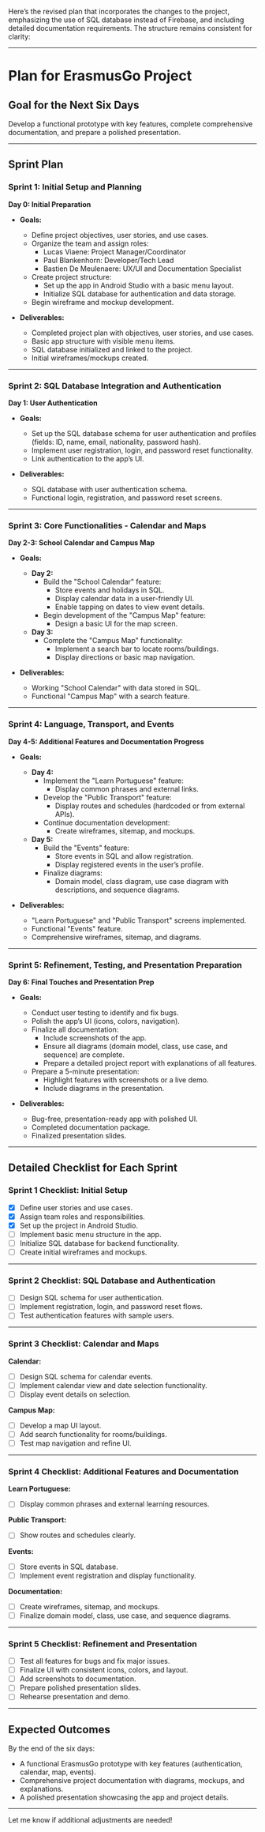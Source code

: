 Here’s the revised plan that incorporates the changes to the project, emphasizing the use of SQL database instead of Firebase, and including detailed documentation requirements. The structure remains consistent for clarity:

---

# **Plan for ErasmusGo Project**  

## **Goal for the Next Six Days**  
Develop a functional prototype with key features, complete comprehensive documentation, and prepare a polished presentation.  

---

## **Sprint Plan**  

### **Sprint 1: Initial Setup and Planning**  
**Day 0: Initial Preparation**  
- **Goals:**  
  - Define project objectives, user stories, and use cases.  
  - Organize the team and assign roles:  
    - Lucas Viaene: Project Manager/Coordinator  
    - Paul Blankenhorn: Developer/Tech Lead  
    - Bastien De Meulenaere: UX/UI and Documentation Specialist  
  - Create project structure:  
    - Set up the app in Android Studio with a basic menu layout.  
    - Initialize SQL database for authentication and data storage.  
  - Begin wireframe and mockup development.  

- **Deliverables:**  
  - Completed project plan with objectives, user stories, and use cases.  
  - Basic app structure with visible menu items.  
  - SQL database initialized and linked to the project.  
  - Initial wireframes/mockups created.  

---

### **Sprint 2: SQL Database Integration and Authentication**  
**Day 1: User Authentication**  
- **Goals:**  
  - Set up the SQL database schema for user authentication and profiles (fields: ID, name, email, nationality, password hash).  
  - Implement user registration, login, and password reset functionality.  
  - Link authentication to the app’s UI.  

- **Deliverables:**  
  - SQL database with user authentication schema.  
  - Functional login, registration, and password reset screens.  

---

### **Sprint 3: Core Functionalities - Calendar and Maps**  
**Day 2-3: School Calendar and Campus Map**  
- **Goals:**  
  - **Day 2:**  
    - Build the "School Calendar" feature:  
      - Store events and holidays in SQL.  
      - Display calendar data in a user-friendly UI.  
      - Enable tapping on dates to view event details.  
    - Begin development of the "Campus Map" feature:  
      - Design a basic UI for the map screen.  
  - **Day 3:**  
    - Complete the "Campus Map" functionality:  
      - Implement a search bar to locate rooms/buildings.  
      - Display directions or basic map navigation.  

- **Deliverables:**  
  - Working "School Calendar" with data stored in SQL.  
  - Functional "Campus Map" with a search feature.  

---

### **Sprint 4: Language, Transport, and Events**  
**Day 4-5: Additional Features and Documentation Progress**  
- **Goals:**  
  - **Day 4:**  
    - Implement the "Learn Portuguese" feature:  
      - Display common phrases and external links.  
    - Develop the "Public Transport" feature:  
      - Display routes and schedules (hardcoded or from external APIs).  
    - Continue documentation development:  
      - Create wireframes, sitemap, and mockups.  
  - **Day 5:**  
    - Build the "Events" feature:  
      - Store events in SQL and allow registration.  
      - Display registered events in the user’s profile.  
    - Finalize diagrams:  
      - Domain model, class diagram, use case diagram with descriptions, and sequence diagrams.  

- **Deliverables:**  
  - "Learn Portuguese" and "Public Transport" screens implemented.  
  - Functional "Events" feature.  
  - Comprehensive wireframes, sitemap, and diagrams.  

---

### **Sprint 5: Refinement, Testing, and Presentation Preparation**  
**Day 6: Final Touches and Presentation Prep**  
- **Goals:**  
  - Conduct user testing to identify and fix bugs.  
  - Polish the app’s UI (icons, colors, navigation).  
  - Finalize all documentation:  
    - Include screenshots of the app.  
    - Ensure all diagrams (domain model, class, use case, and sequence) are complete.  
    - Prepare a detailed project report with explanations of all features.  
  - Prepare a 5-minute presentation:  
    - Highlight features with screenshots or a live demo.  
    - Include diagrams in the presentation.  

- **Deliverables:**  
  - Bug-free, presentation-ready app with polished UI.  
  - Completed documentation package.  
  - Finalized presentation slides.  

---

## **Detailed Checklist for Each Sprint**  

### **Sprint 1 Checklist: Initial Setup**  
- [x] Define user stories and use cases.  
- [x] Assign team roles and responsibilities.  
- [x] Set up the project in Android Studio.  
- [ ] Implement basic menu structure in the app.  
- [ ] Initialize SQL database for backend functionality.  
- [ ] Create initial wireframes and mockups.  

---

### **Sprint 2 Checklist: SQL Database and Authentication**  
- [ ] Design SQL schema for user authentication.  
- [ ] Implement registration, login, and password reset flows.  
- [ ] Test authentication features with sample users.  

---

### **Sprint 3 Checklist: Calendar and Maps**  
**Calendar:**  
- [ ] Design SQL schema for calendar events.  
- [ ] Implement calendar view and date selection functionality.  
- [ ] Display event details on selection.  

**Campus Map:**  
- [ ] Develop a map UI layout.  
- [ ] Add search functionality for rooms/buildings.  
- [ ] Test map navigation and refine UI.  

---

### **Sprint 4 Checklist: Additional Features and Documentation**  
**Learn Portuguese:**  
- [ ] Display common phrases and external learning resources.  

**Public Transport:**  
- [ ] Show routes and schedules clearly.  

**Events:**  
- [ ] Store events in SQL database.  
- [ ] Implement event registration and display functionality.  

**Documentation:**  
- [ ] Create wireframes, sitemap, and mockups.  
- [ ] Finalize domain model, class, use case, and sequence diagrams.  

---

### **Sprint 5 Checklist: Refinement and Presentation**  
- [ ] Test all features for bugs and fix major issues.  
- [ ] Finalize UI with consistent icons, colors, and layout.  
- [ ] Add screenshots to documentation.  
- [ ] Prepare polished presentation slides.  
- [ ] Rehearse presentation and demo.  

---

## **Expected Outcomes**  
By the end of the six days:  
- A functional ErasmusGo prototype with key features (authentication, calendar, map, events).  
- Comprehensive project documentation with diagrams, mockups, and explanations.  
- A polished presentation showcasing the app and project details.

--- 

Let me know if additional adjustments are needed!
